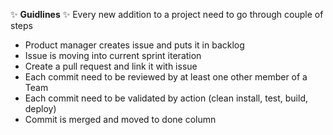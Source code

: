 :sparkles: **Guidlines** :sparkles:
Every new addition to a project need to go through couple of steps

- Product manager creates issue and puts it in backlog
- Issue is moving into current sprint iteration
- Create a pull request and link it with issue
- Each commit need to be reviewed by at least one other member of a Team
- Each commit need to be validated by action (clean install, test, build, deploy)
- Commit is merged and moved to done column
